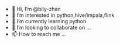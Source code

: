 - 👋 Hi, I’m @bily-zhan
- 👀 I’m interested in python,hive/impala,flink
- 🌱 I’m currently learning python
- 💞️ I’m looking to collaborate on ...
- 📫 How to reach me ...

<!---
bily-zhan/bily-zhan is a ✨ special ✨ repository because its `README.md` (this file) appears on your GitHub profile.
You can click the Preview link to take a look at your changes.
--->
